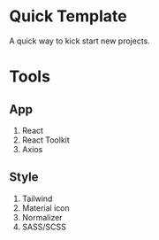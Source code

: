 # Quick Template

A quick way to kick start new projects.

# Tools

App
----
1. React
2. React Toolkit
3. Axios

Style
---
1. Tailwind
2. Material icon
3. Normalizer
4. SASS/SCSS
